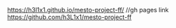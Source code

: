 
https://h3l1x1.github.io/mesto-project-ff/ //gh pages link
https://github.com/h3L1x1/mesto-project-ff
